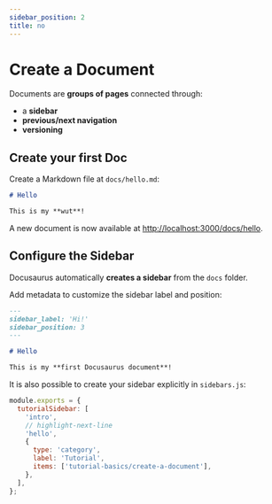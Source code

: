 ```yaml
---
sidebar_position: 2
title: no
---
```

# Create a Document

Documents are **groups of pages** connected through:

* a **sidebar**
* **previous/next navigation**
* **versioning**

## Create your first Doc

Create a Markdown file at `docs/hello.md`:

```md
# Hello

This is my **wut**!
```

A new document is now available at <http://localhost:3000/docs/hello>.

## Configure the Sidebar

Docusaurus automatically **creates a sidebar** from the `docs` folder.

Add metadata to customize the sidebar label and position:

```md
---
sidebar_label: 'Hi!'
sidebar_position: 3
---

# Hello

This is my **first Docusaurus document**!
```

It is also possible to create your sidebar explicitly in `sidebars.js`:

```js
module.exports = {
  tutorialSidebar: [
    'intro',
    // highlight-next-line
    'hello',
    {
      type: 'category',
      label: 'Tutorial',
      items: ['tutorial-basics/create-a-document'],
    },
  ],
};
```